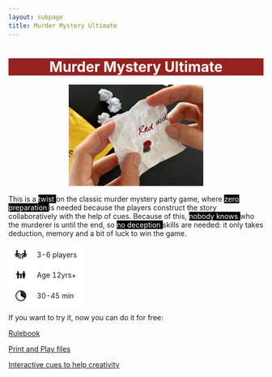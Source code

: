 ```yaml
---
layout: subpage
title: Murder Mystery Ultimate
---
```


 <h1 style="background-color:#95221f;color:#ffffff;text-align:center">Murder Mystery Ultimate</h1>

<div style="text-align: center;">
<img src="/public/img/IMG_1911.jpg" height="200">
</div>

This is a <span style="background-color:#000000;color:#ffffff"> twist </span> on the classic murder mystery party game, where <span style="background-color:#000000;color:#ffffff">  zero preparation </span> is needed because the players construct the story collaboratively with the help of cues. Because of this, <span style="background-color:#000000;color:#ffffff">  nobody knows </span> who the murderer is until the end, so <span style="background-color:#000000;color:#ffffff">  no deception </span> skills are needed: it only takes deduction, memory and a bit of luck to win the game.

<table style="background-color:#ffffff;border:none;width:30%">
 <tbody style="background-color:#ffffff;border:none">
    <tr style="background-color:#ffffff;border:none">
        <td style="background-color:#ffffff;display:flex;align-items:center;vertical-align:middle;border:none"><img src="/public/img/image2.png" height="35" width="35"></td>
        <td style="background-color:#ffffff;vertical-align:middle;border:none">3-6 players</td>
    </tr>
    <tr>
        <td style="background-color:#ffffff;display:flex;align-items:center;vertical-align:middle;border:none"><img src="/public/img/image3.png" height="35" width="35"></td>
        <td style="background-color:#ffffff;vertical-align:middle;border:none">Age 12yrs+</td>
    </tr>
    <tr>
        <td style="background-color:#ffffff;display:flex;align-items:center;vertical-align:middle;border:none"><img src="/public/img/image1.png" height="35" width="35"></td>
        <td style="background-color:#ffffff;vertical-align:middle;border:none">30-45 min</td>
    </tr>
</tbody>
</table>

If you want to try it, now you can do it for free:

[Rulebook](https://docs.google.com/document/d/1pI0rQaAWCFLeeZpal_w3okZ1vFCh-jh6nwOfnQqEJMU/pub)

[Print and Play files](https://docs.google.com/presentation/d/1W41-UNxPOxvtFGgiGPyleRrsCkT4fClBtq8qzNLHENc/edit?usp=sharing)

[Interactive cues to help creativity](https://agostontorok.github.io/games/murdermystery/index.html)